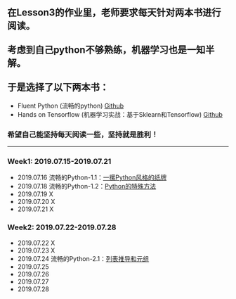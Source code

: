 ## 在Lesson3的作业里，老师要求每天针对两本书进行阅读。<br><br>考虑到自己python不够熟练，机器学习也是一知半解。 <br><br>于是选择了以下两本书：
- Fluent Python (流畅的python) [Github](https://github.com/fluentpython/example-code)
- Hands on Tensorflow (机器学习实战：基于Sklearn和Tensorflow) [Github](https://github.com/ageron/handson-ml)

### 希望自己能坚持每天阅读一些，坚持就是胜利！
***
### Week1: 2019.07.15-2019.07.21
- 2019.07.16 流畅的Python-1.1：[一摞Python风格的纸牌](https://github.com/QuantumDriver/NLP-4th-Assignment/blob/master/%E6%AF%8F%E6%97%A5%E9%98%85%E8%AF%BB/Fluent%20Python/1.1%E6%B5%81%E7%95%85%E7%9A%84Python.ipynb)
- 2019.07.18 流畅的Python-1.2：[Python的特殊方法](https://github.com/QuantumDriver/NLP-4th-Assignment/blob/master/%E6%AF%8F%E6%97%A5%E9%98%85%E8%AF%BB/Fluent%20Python/1.2%E6%B5%81%E7%95%85%E7%9A%84Python.ipynb)
- 2019.07.19   X
- 2019.07.20   X
- 2019.07.21   X
### Week2: 2019.07.22-2019.07.28
- 2019.07.22   X
- 2019.07.23   X
- 2019.07.24 流畅的Python-2.1：[列表推导和元组](https://github.com/QuantumDriver/NLP-4th-Assignment/blob/master/%E6%AF%8F%E6%97%A5%E9%98%85%E8%AF%BB/Fluent%20Python/2.1%E6%B5%81%E7%95%85%E7%9A%84Python.ipynb)
- 2019.07.25   []()
- 2019.07.26   []()
- 2019.07.27   []()
- 2019.07.28   []()
